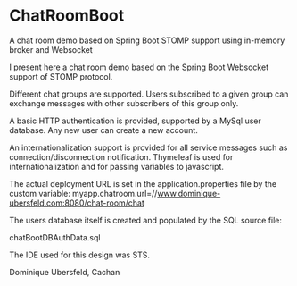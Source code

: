 # ChatRoomBoot
A chat room demo based on Spring Boot STOMP support using in-memory broker and Websocket

I present here a chat room demo based on the Spring Boot Websocket support of STOMP protocol.

Different chat groups are supported. Users subscribed to a given group can exchange messages with other subscribers of this group only.

A basic HTTP authentication is provided, supported by a MySql user database. Any new user can create a new account.

An internationalization support is provided for all service messages such as connection/disconnection notification.
Thymeleaf is used for internationalization and for passing variables to javascript. 

The actual deployment URL is set in the application.properties file by the custom variable:
myapp.chatroom.url=//www.dominique-ubersfeld.com:8080/chat-room/chat

The users database itself is created and populated by the SQL source file:

chatBootDBAuthData.sql

The IDE used for this design was STS.
        



Dominique Ubersfeld, Cachan    
